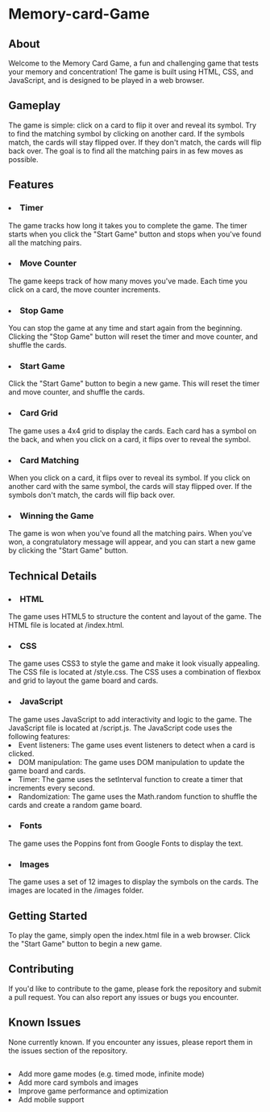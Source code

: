 # Memory-card-Game

<h2>About</h2>
Welcome to the Memory Card Game, a fun and challenging game that tests your memory and concentration! The game is built using HTML, CSS, and JavaScript, and is designed to be played in a web browser.
<br>
<h2>Gameplay</h2>
The game is simple: click on a card to flip it over and reveal its symbol. Try to find the matching symbol by clicking on another card. If the symbols match, the cards will stay flipped over. If they don't match, the cards will flip back over. The goal is to find all the matching pairs in as few moves as possible.
<br>
<h2>Features</h2>
<h3><li>Timer</h3>
 The game tracks how long it takes you to complete the game. The timer starts when you click the "Start Game" button and stops when you've found all the matching pairs.
<br>
<h3><li>Move Counter</h3>
The game keeps track of how many moves you've made. Each time you click on a card, the move counter increments.
<br>
<h3><li>Stop Game</h3>
You can stop the game at any time and start again from the beginning. Clicking the "Stop Game" button will reset the timer and move counter, and shuffle the cards.
<br>
<h3><li>Start Game</h3>
Click the "Start Game" button to begin a new game. This will reset the timer and move counter, and shuffle the cards.
<br>
<h3><li>Card Grid</h3>
The game uses a 4x4 grid to display the cards. Each card has a symbol on the back, and when you click on a card, it flips over to reveal the symbol.
<br>
<h3><li>Card Matching</h3>
When you click on a card, it flips over to reveal its symbol. If you click on another card with the same symbol, the cards will stay flipped over. If the symbols don't match, the cards will flip back over.
<br>
<h3><li>Winning the Game</h3>
The game is won when you've found all the matching pairs. When you've won, a congratulatory message will appear, and you can start a new game by clicking the "Start Game" button.
<br>
<h2>Technical Details</h2>
<h3><li>HTML</h3>
The game uses HTML5 to structure the content and layout of the game. The HTML file is located at /index.html.
<br>
<h3><li>CSS</h3>
The game uses CSS3 to style the game and make it look visually appealing. The CSS file is located at /style.css. The CSS uses a combination of flexbox and grid to layout the game board and cards.
<br>
<h3><li>JavaScript</h3>
The game uses JavaScript to add interactivity and logic to the game. The JavaScript file is located at /script.js. The JavaScript code uses the following features:

<li> Event listeners: The game uses event listeners to detect when a card is clicked.
<li> DOM manipulation: The game uses DOM manipulation to update the game board and cards.
<li> Timer: The game uses the setInterval function to create a timer that increments every second.
<li> Randomization: The game uses the Math.random function to shuffle the cards and create a random game board.
<br>
<h3><li>Fonts</h3>
The game uses the Poppins font from Google Fonts to display the text.
<br>
<h3><li>Images</h3>
The game uses a set of 12 images to display the symbols on the cards. The images are located in the /images folder.
<br>
<h2>Getting Started</h2>
To play the game, simply open the index.html file in a web browser. Click the "Start Game" button to begin a new game.
<br>
<h2>Contributing</h2>
If you'd like to contribute to the game, please fork the repository and submit a pull request. You can also report any issues or bugs you encounter.
<br>
<h2>Known Issues</h2>
None currently known. If you encounter any issues, please report them in the issues section of the repository.
<br>
<h2></h2>
<li> Add more game modes (e.g. timed mode, infinite mode)
<li> Add more card symbols and images
<li> Improve game performance and optimization
<li> Add mobile support
